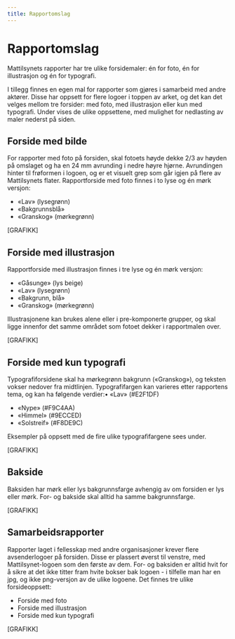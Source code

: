 ```yaml
---
title: Rapportomslag
---
```


# Rapportomslag

Mattilsynets rapporter har tre ulike forsidemaler: én for foto, én for illustrasjon og én for typografi.

I tillegg finnes en egen mal for rapporter som gjøres i samarbeid med andre aktører. Disse har oppsett for flere logoer i toppen av arket, og det kan det velges mellom tre forsider: med foto, med illustrasjon eller kun med typografi. 
Under vises de ulike oppsettene, med mulighet for nedlasting av maler nederst på siden.

## Forside med bilde
For rapporter med foto på forsiden, skal fotoets høyde dekke 2/3 av høyden på omslaget og ha en 24 mm avrunding i nedre høyre hjørne. Avrundingen hinter til frøformen i logoen, og er et visuelt grep som går igjen på flere av Mattilsynets flater. Rapportforside med foto finnes i to lyse og én mørk versjon:
- «Lav» (lysegrønn)
- «Bakgrunnsblå»
- «Granskog» (mørkegrønn)

[GRAFIKK]

## Forside med illustrasjon
Rapportforside med illustrasjon finnes i tre lyse og én mørk versjon:

- «Gåsunge» (lys beige)
- «Lav» (lysegrønn)
- «Bakgrunn, blå»
- «Granskog» (mørkegrønn)

Illustrasjonene kan brukes alene eller i pre-komponerte grupper, og skal ligge innenfor det samme området som fotoet dekker i rapportmalen over.

[GRAFIKK]

## Forside med kun typografi
Typografiforsidene skal ha mørkegrønn bakgrunn («Granskog»), og teksten vokser nedover fra midtlinjen. Typografifargen kan varieres etter rapportens tema, og kan ha følgende verdier:• «Lav» (#E2F1DF)
- «Nype» (#F9C4AA)
- «Himmel» (#9ECCED)
- «Solstreif» (#F8DE9C)

Eksempler på oppsett med de fire ulike typografifargene sees under.

[GRAFIKK]

## Bakside
Baksiden har mørk eller lys bakgrunnsfarge avhengig av om forsiden er lys eller mørk. For- og bakside skal alltid ha samme bakgrunnsfarge.

[GRAFIKK]

## Samarbeidsrapporter
Rapporter laget i fellesskap med andre organisasjoner krever flere avsenderlogoer på forsiden. Disse er plassert øverst til venstre, med Mattilsynet-logoen som den første av dem. For- og baksiden er alltid hvit for å sikre at det ikke titter fram hvite bokser bak logoen - i tilfelle man har en jpg, og ikke png-versjon av de ulike logoene. Det finnes tre ulike forsideoppsett:

- Forside med foto
- Forside med illustrasjon
- Forside med kun typografi

[GRAFIKK]